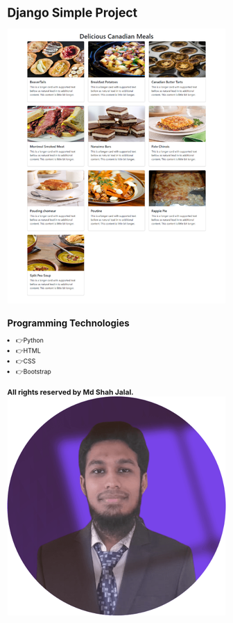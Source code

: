 # Django Simple Project

![Django project preview](My-Django-App.png)

## Programming Technologies
<li>👉Python</li>
<li>👉HTML</li>
<li>👉CSS</li>
<li>👉Bootstrap</li>


### All rights reserved by Md Shah Jalal.![md shah jalal](md-shah-jalal-farabi.jpg)
